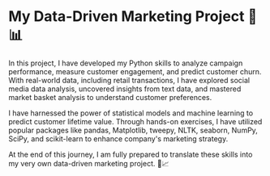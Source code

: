 # My Data-Driven Marketing Project 🐍📊

In this project, I have developed my Python skills to analyze campaign performance, measure customer engagement, and predict customer churn. With real-world data, including retail transactions, I have explored social media data analysis, uncovered insights from text data, and mastered market basket analysis to understand customer preferences.

I have harnessed the power of statistical models and machine learning to predict customer lifetime value. Through hands-on exercises, I have utilized popular packages like pandas, Matplotlib, tweepy, NLTK, seaborn, NumPy, SciPy, and scikit-learn to enhance company's marketing strategy.

At the end of this journey, I am fully prepared to translate these skills into my very own data-driven marketing project. 🚀📈
